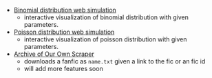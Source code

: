 
- [Binomial distribution web simulation](sim/bin)
  - interactive visualization of binomial distribution with given parameters.
- [Poisson distribution web simulation](sim/poisson)
  - interactive visualization of poisson distribution with given parameters.
- [Archive of Our Own Scraper](ficLoader.py)
    - downloads a fanfic as `name.txt` given a link to the fic or an fic id
    - will add more features soon 







